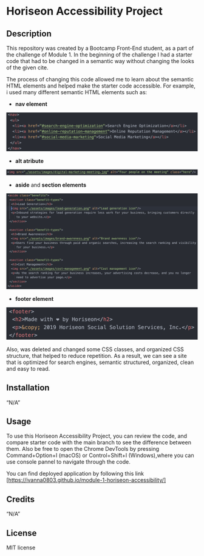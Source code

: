 # Horiseon Accessibility Project

## Description

This repository was created by a Bootcamp Front-End student, as a part of the challenge of Module 1. In the beginning of the challenge I had a starter code that had to be changed in a semantic way without changing the looks of the given cite. 

The process of changing this code allowed me to learn about the semantic HTML elements and helped make the starter code accessible. For example, i used many different semantic HTML elements such as: 

- **nav element**

![Nav element screenshot](./assets/screenshots/nav-element.png)

- **alt atribute**

![Alt atribute screenshot](./assets/screenshots/alt-atribute.png)

- **aside** and **section elements**

![Benefits screenshot](./assets/screenshots/benefits.png)

- **footer element** 
  
![Footer element](./assets/screenshots/footer-element.png)

Also, was deleted and changed some CSS classes, and organized CSS structure, that helped to reduce repetition. As a result, we can see a site that is optimized for search engines, semantic structured, organized, clean and easy to read.

## Installation

“N/A” 

## Usage

To use this Horiseon Accessibility Project, you can review the code, and compare starter code with the main branch to see the difference between them. Also be free to open the Chrome DevTools by pressing Command+Option+I (macOS) or Control+Shift+I (Windows),where you can use console pannel to navigate through the code.

You can find deployed application by following this link [https://ivanna0803.github.io/module-1-horiseon-accessibility/]

## Credits

“N/A”

## License

 MIT license


